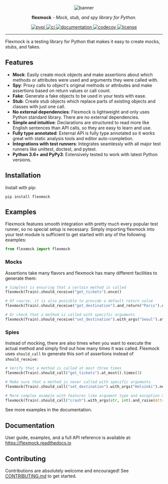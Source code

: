 <p align="center">
  <img alt="banner" src="https://user-images.githubusercontent.com/25169984/138661460-969caf9e-8e88-4609-87c4-1a0ab9624ee4.png">
</p>

<p align="center"><strong>flexmock</strong> <em>- Mock, stub, and spy library for Python.</em></p>

<p align="center">
<a href="https://pypi.org/project/flexmock/">
  <img src="https://img.shields.io/pypi/v/flexmock" alt="pypi">
</a>
<a href="https://github.com/flexmock/flexmock/actions/workflows/ci.yml">
  <img src="https://github.com/flexmock/flexmock/actions/workflows/ci.yml/badge.svg" alt="ci">
</a>
<a href="https://flexmock.readthedocs.io/">
  <img src="https://img.shields.io/readthedocs/flexmock" alt="documentation">
</a>
<a href="https://codecov.io/gh/flexmock/flexmock">
  <img src="https://codecov.io/gh/flexmock/flexmock/branch/master/graph/badge.svg?token=wRgtiGxhiL" alt="codecov">
</a>
<a href="./LICENSE">
  <img src="https://img.shields.io/pypi/l/flexmock" alt="license">
</a>
</p>

---

Flexmock is a testing library for Python that makes it easy to create mocks, stubs, and fakes.

## Features

- **Mock**: Easily create mock objects and make assertions about which methods or attributes were used and arguments they were called with.
- **Spy**: Proxy calls to object's original methods or attributes and make assertions based on return values or call count.
- **Fake**: Generate a fake objects to be used in your tests with ease.
- **Stub**: Create stub objects which replace parts of existing objects and classes with just one call.
- **No external dependencies**: Flexmock is lightweight and only uses Python standard library. There are no external dependencies.
- **Simple and intuitive**: Declarations are structured to read more like English sentences than API calls, so they are easy to learn and use.
- **Fully type annotated**: External API is fully type annotated so it works great with static analysis tools and editor auto-completion.
- **Integrations with test runners**: Integrates seamlessly with all major test runners like unittest, doctest, and pytest.
- **Python 3.6+ and PyPy3**: Extensively tested to work with latest Python versions.

## Installation

Install with pip:

```
pip install flexmock
```

## Examples

Flexmock features smooth integration with pretty much every popular test runner, so no special setup is necessary. Simply importing flexmock into your test module is sufficient to get started with any of the following examples:

```python
from flexmock import flexmock
```

### Mocks

Assertions take many flavors and flexmock has many different facilities to generate them:

```python
# Simplest is ensuring that a certain method is called
flexmock(Train).should_receive("get_tickets").once()

# Of course, it is also possible to provide a default return value
flexmock(Train).should_receive("get_destination").and_return("Paris").once()

# Or check that a method is called with specific arguments
flexmock(Train).should_receive("set_destination").with_args("Seoul").at_least().twice()
```

### Spies

Instead of mocking, there are also times when you want to execute the actual method and simply find out how many times it was called. Flexmock uses `should_call` to generate this sort of assertions instead of `should_receive`:

```python
# Verify that a method is called at most three times
flexmock(Train).should_call("get_tickets").at_most().times(3)

# Make sure that a method is never called with specific arguments
flexmock(Train).should_call("set_destination").with_args("Helsinki").never()

# More complex example with features like argument type and exception matching
flexmock(Train).should_call("crash").with_args(str, int).and_raise(AttributeError).once()
```

See more examples in the documentation.

## Documentation

User guide, examples, and a full API reference is available at: https://flexmock.readthedocs.io

## Contributing

Contributions are absolutely welcome and encouraged! See [CONTRIBUTING.md](https://github.com/flexmock/flexmock/blob/master/CONTRIBUTING.md) to get started.
